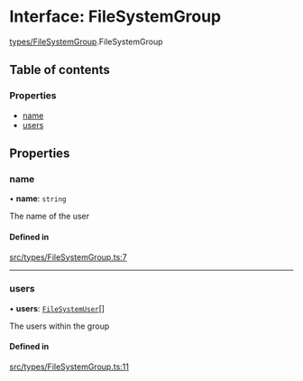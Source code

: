 # Interface: FileSystemGroup

[types/FileSystemGroup](../wiki/types.FileSystemGroup).FileSystemGroup

## Table of contents

### Properties

- [name](../wiki/types.FileSystemGroup.FileSystemGroup#name)
- [users](../wiki/types.FileSystemGroup.FileSystemGroup#users)

## Properties

### name

• **name**: `string`

The name of the user

#### Defined in

[src/types/FileSystemGroup.ts:7](https://github.com/LucEnden/unix-terminal-emulator/blob/1afca6c/src/types/FileSystemGroup.ts#L7)

___

### users

• **users**: [`FileSystemUser`](../wiki/types.FileSystemUser.FileSystemUser)[]

The users within the group

#### Defined in

[src/types/FileSystemGroup.ts:11](https://github.com/LucEnden/unix-terminal-emulator/blob/1afca6c/src/types/FileSystemGroup.ts#L11)
